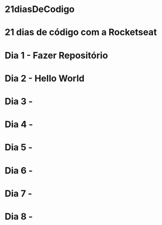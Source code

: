 # 21diasDeCodigo
# 21 dias de código com a Rocketseat
# Dia 1 - Fazer Repositório
# Dia 2 - Hello World
# Dia 3 - 
# Dia 4 - 
# Dia 5 - 
# Dia 6 - 
# Dia 7 - 
# Dia 8 - 

